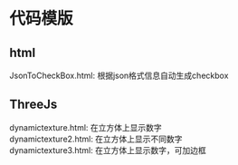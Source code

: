 # 代码模版

## html 
JsonToCheckBox.html: 根据json格式信息自动生成checkbox

## ThreeJs
dynamictexture.html: 在立方体上显示数字  
dynamictexture2.html: 在立方体上显示不同数字  
dynamictexture3.html: 在立方体上显示数字，可加边框